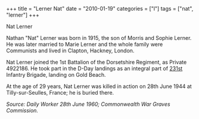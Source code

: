 +++
title = "Lerner Nat"
date = "2010-01-19"
categories = ["l"]
tags = ["nat", "lerner"]
+++

Nat Lerner

Nathan "Nat" Lerner was born in 1915, the son of Morris and Sophie Lerner. He was later married to Marie Lerner and the whole family were Communists and lived in Clapton, Hackney, London.  
  
Nat Lerner joined the 1st Battalion of the Dorsetshire Regiment, as Private 4922186. He took part in the D-Day landings as an integral part of [231st](http://en.wikipedia.org/wiki/231st_Infantry_Brigade "231st Infantry Brigade") Infantry Brigade, landing on Gold Beach.

At the age of 29 years, Nat Lerner was killed in action on 28th June 1944 at Tilly-sur-Seulles, France; he is buried there.  
  
_Source: Daily Worker 28th June 1960; Commonwealth War Graves Commission._
